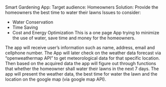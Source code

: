 Smart Gardening App:
Target audience: Homeowners
Solution: Provide the homeowners the best time to water their lawns
Issues to consider:  
-	 Water Conservation
-	Time Saving
-	Cost and Energy Optimization
This is a one page App trying to minimize the use of water, save time and money for the homeowners.

The app will receive user’s information such as name, address, email and cellphone number. The App will later check on the weather data forecast via “openweathermap API” to get meteorological data for that specific location. Then based on the acquired data the app will figure out through functions that whether the homeowner shall water their lawns in the next 7 days.
The app will present the weather data, the best time for water the lawn and the location on the google map (via google map API).


